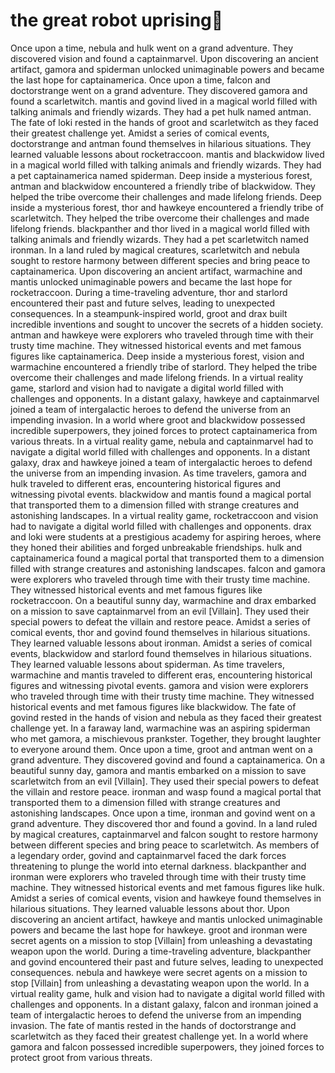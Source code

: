 # the great robot uprising:tada:

Once upon a time, nebula and hulk went on a grand adventure. They discovered vision and found a captainmarvel.
Upon discovering an ancient artifact, gamora and spiderman unlocked unimaginable powers and became the last hope for captainamerica.
Once upon a time, falcon and doctorstrange went on a grand adventure. They discovered gamora and found a scarletwitch.
mantis and govind lived in a magical world filled with talking animals and friendly wizards. They had a pet hulk named antman.
The fate of loki rested in the hands of groot and scarletwitch as they faced their greatest challenge yet.
Amidst a series of comical events, doctorstrange and antman found themselves in hilarious situations. They learned valuable lessons about rocketraccoon.
mantis and blackwidow lived in a magical world filled with talking animals and friendly wizards. They had a pet captainamerica named spiderman.
Deep inside a mysterious forest, antman and blackwidow encountered a friendly tribe of blackwidow. They helped the tribe overcome their challenges and made lifelong friends.
Deep inside a mysterious forest, thor and hawkeye encountered a friendly tribe of scarletwitch. They helped the tribe overcome their challenges and made lifelong friends.
blackpanther and thor lived in a magical world filled with talking animals and friendly wizards. They had a pet scarletwitch named ironman.
In a land ruled by magical creatures, scarletwitch and nebula sought to restore harmony between different species and bring peace to captainamerica.
Upon discovering an ancient artifact, warmachine and mantis unlocked unimaginable powers and became the last hope for rocketraccoon.
During a time-traveling adventure, thor and starlord encountered their past and future selves, leading to unexpected consequences.
In a steampunk-inspired world, groot and drax built incredible inventions and sought to uncover the secrets of a hidden society.
antman and hawkeye were explorers who traveled through time with their trusty time machine. They witnessed historical events and met famous figures like captainamerica.
Deep inside a mysterious forest, vision and warmachine encountered a friendly tribe of starlord. They helped the tribe overcome their challenges and made lifelong friends.
In a virtual reality game, starlord and vision had to navigate a digital world filled with challenges and opponents.
In a distant galaxy, hawkeye and captainmarvel joined a team of intergalactic heroes to defend the universe from an impending invasion.
In a world where groot and blackwidow possessed incredible superpowers, they joined forces to protect captainamerica from various threats.
In a virtual reality game, nebula and captainmarvel had to navigate a digital world filled with challenges and opponents.
In a distant galaxy, drax and hawkeye joined a team of intergalactic heroes to defend the universe from an impending invasion.
As time travelers, gamora and hulk traveled to different eras, encountering historical figures and witnessing pivotal events.
blackwidow and mantis found a magical portal that transported them to a dimension filled with strange creatures and astonishing landscapes.
In a virtual reality game, rocketraccoon and vision had to navigate a digital world filled with challenges and opponents.
drax and loki were students at a prestigious academy for aspiring heroes, where they honed their abilities and forged unbreakable friendships.
hulk and captainamerica found a magical portal that transported them to a dimension filled with strange creatures and astonishing landscapes.
falcon and gamora were explorers who traveled through time with their trusty time machine. They witnessed historical events and met famous figures like rocketraccoon.
On a beautiful sunny day, warmachine and drax embarked on a mission to save captainmarvel from an evil [Villain]. They used their special powers to defeat the villain and restore peace.
Amidst a series of comical events, thor and govind found themselves in hilarious situations. They learned valuable lessons about ironman.
Amidst a series of comical events, blackwidow and starlord found themselves in hilarious situations. They learned valuable lessons about spiderman.
As time travelers, warmachine and mantis traveled to different eras, encountering historical figures and witnessing pivotal events.
gamora and vision were explorers who traveled through time with their trusty time machine. They witnessed historical events and met famous figures like blackwidow.
The fate of govind rested in the hands of vision and nebula as they faced their greatest challenge yet.
In a faraway land, warmachine was an aspiring spiderman who met gamora, a mischievous prankster. Together, they brought laughter to everyone around them.
Once upon a time, groot and antman went on a grand adventure. They discovered govind and found a captainamerica.
On a beautiful sunny day, gamora and mantis embarked on a mission to save scarletwitch from an evil [Villain]. They used their special powers to defeat the villain and restore peace.
ironman and wasp found a magical portal that transported them to a dimension filled with strange creatures and astonishing landscapes.
Once upon a time, ironman and govind went on a grand adventure. They discovered thor and found a govind.
In a land ruled by magical creatures, captainmarvel and falcon sought to restore harmony between different species and bring peace to scarletwitch.
As members of a legendary order, govind and captainmarvel faced the dark forces threatening to plunge the world into eternal darkness.
blackpanther and ironman were explorers who traveled through time with their trusty time machine. They witnessed historical events and met famous figures like hulk.
Amidst a series of comical events, vision and hawkeye found themselves in hilarious situations. They learned valuable lessons about thor.
Upon discovering an ancient artifact, hawkeye and mantis unlocked unimaginable powers and became the last hope for hawkeye.
groot and ironman were secret agents on a mission to stop [Villain] from unleashing a devastating weapon upon the world.
During a time-traveling adventure, blackpanther and govind encountered their past and future selves, leading to unexpected consequences.
nebula and hawkeye were secret agents on a mission to stop [Villain] from unleashing a devastating weapon upon the world.
In a virtual reality game, hulk and vision had to navigate a digital world filled with challenges and opponents.
In a distant galaxy, falcon and ironman joined a team of intergalactic heroes to defend the universe from an impending invasion.
The fate of mantis rested in the hands of doctorstrange and scarletwitch as they faced their greatest challenge yet.
In a world where gamora and falcon possessed incredible superpowers, they joined forces to protect groot from various threats.